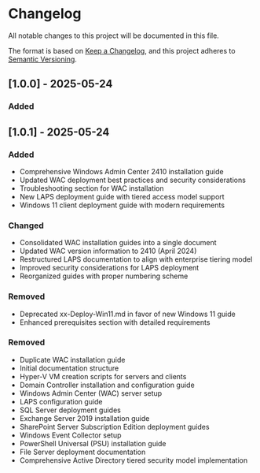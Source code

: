 # Changelog

All notable changes to this project will be documented in this file.

The format is based on [Keep a Changelog](https://keepachangelog.com/en/1.0.0/),
and this project adheres to [Semantic Versioning](https://semver.org/spec/v2.0.0.html).

## [1.0.0] - 2025-05-24

### Added

## [1.0.1] - 2025-05-24

### Added
- Comprehensive Windows Admin Center 2410 installation guide
- Updated WAC deployment best practices and security considerations
- Troubleshooting section for WAC installation
- New LAPS deployment guide with tiered access model support
- Windows 11 client deployment guide with modern requirements

### Changed
- Consolidated WAC installation guides into a single document
- Updated WAC version information to 2410 (April 2024)
- Restructured LAPS documentation to align with enterprise tiering model
- Improved security considerations for LAPS deployment
- Reorganized guides with proper numbering scheme

### Removed
- Deprecated xx-Deploy-Win11.md in favor of new Windows 11 guide
- Enhanced prerequisites section with detailed requirements

### Removed
- Duplicate WAC installation guide
- Initial documentation structure
- Hyper-V VM creation scripts for servers and clients
- Domain Controller installation and configuration guide
- Windows Admin Center (WAC) server setup
- LAPS configuration guide
- SQL Server deployment guides
- Exchange Server 2019 installation guide
- SharePoint Server Subscription Edition deployment guides
- Windows Event Collector setup
- PowerShell Universal (PSU) installation guide
- File Server deployment documentation
- Comprehensive Active Directory tiered security model implementation
